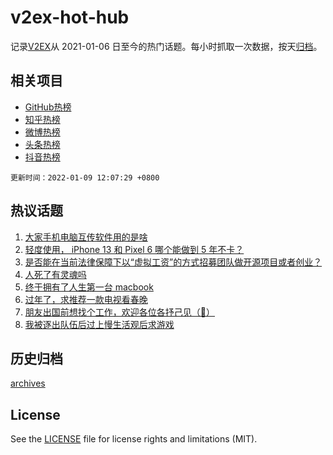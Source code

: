 # v2ex-hot-hub

 记录[V2EX](https://www.v2ex.com/)从 2021-01-06 日至今的热门话题。每小时抓取一次数据，按天[归档](archives)。
 
 ## 相关项目

- [GitHub热榜](https://github.com/snaildev/github-hot-hub)
- [知乎热榜](https://github.com/snaildev/zhihu-hot-hub)
- [微博热榜](https://github.com/snaildev/weibo-hot-hub)
- [头条热榜](https://github.com/snaildev/toutiao-hot-hub)
- [抖音热榜](https://github.com/snaildev/douyin-hot-hub)


 `更新时间：2022-01-09 12:07:29 +0800`

## 热议话题

1. [大家手机电脑互传软件用的是啥](https://www.v2ex.com/t/827044)
1. [轻度使用， iPhone 13 和 Pixel 6 哪个能做到 5 年不卡？](https://www.v2ex.com/t/827030)
1. [是否能在当前法律保障下以“虚拟工资”的方式招募团队做开源项目或者创业？](https://www.v2ex.com/t/826996)
1. [人死了有灵魂吗](https://www.v2ex.com/t/827060)
1. [终于拥有了人生第一台 macbook](https://www.v2ex.com/t/827003)
1. [过年了，求推荐一款电视看春晚](https://www.v2ex.com/t/826979)
1. [朋友出国前想找个工作，欢迎各位各抒己见（🥰）](https://www.v2ex.com/t/826994)
1. [我被逐出队伍后过上慢生活观后求游戏](https://www.v2ex.com/t/827009)

## 历史归档

[archives](archives)

## License

See the [LICENSE](LICENSE) file for license rights and limitations (MIT).
